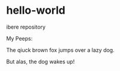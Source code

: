 # hello-world
ibere repository

My Peeps:

The qiuck brown fox jumps over a lazy dog.

But alas, the dog wakes up!
